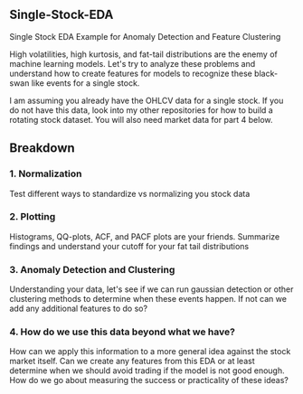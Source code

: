 ## Single-Stock-EDA
Single Stock EDA Example for Anomaly Detection and Feature Clustering

High volatilities, high kurtosis, and fat-tail distributions are the enemy of machine learning models. Let's try to analyze these problems and understand how to create features for models to recognize these black-swan like events for a single stock.

I am assuming you already have the OHLCV data for a single stock. If you do not have this data, look into my other repositories for how to build a rotating stock dataset. You will also need market data for part 4 below.

## Breakdown

### 1. Normalization
Test different ways to standardize vs normalizing you stock data

### 2. Plotting
Histograms, QQ-plots, ACF, and PACF plots are your friends. Summarize findings and understand your cutoff for your fat tail distributions

### 3. Anomaly Detection and Clustering
Understanding your data, let's see if we can run gaussian detection or other clustering methods to determine when these events happen. If not can we add any additional features to do so?

### 4. How do we use this data beyond what we have?
How can we apply this information to a more general idea against the stock market itself. Can we create any features from this EDA or at least determine when we should avoid trading if the model is not good enough. How do we go about measuring the success or practicality of these ideas?
